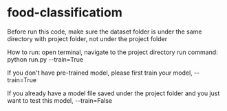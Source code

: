 # food-classificatiom

Before run this code, make sure the dataset folder is under the same directory with project folder, not under the project folder


How to run:
open terminal, navigate to the project directory
run command: python run.py --train=True

If you don't have pre-trained model, please first train your model, --train=True

If you already have a model file saved under the project folder and you just want to test this model, --train=False
